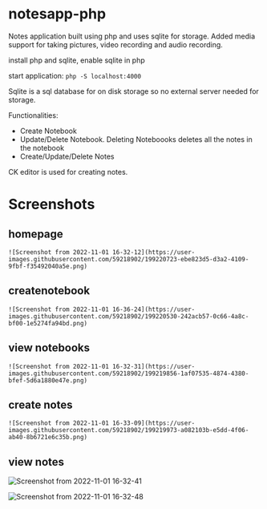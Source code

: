 # notesapp-php
Notes application built using php and uses sqlite for storage. Added media support for taking pictures, video recording and audio recording. 

install php and sqlite, enable sqlite in php

start application: 
<code>php -S localhost:4000</code>

Sqlite is a sql database for on disk storage so no external server needed for storage.

Functionalities:
<ul>
<li> Create Notebook </li>
<li> Update/Delete Notebook. Deleting Noteboooks deletes all the notes in the notebook </li>
<li> Create/Update/Delete Notes </li>
</ul>

CK editor is used for creating notes.


# Screenshots
  
  ## homepage
  
  
    ![Screenshot from 2022-11-01 16-32-12](https://user-images.githubusercontent.com/59218902/199220723-ebe823d5-d3a2-4109-9fbf-f35492040a5e.png)

  
  ## createnotebook 
    
    ![Screenshot from 2022-11-01 16-36-24](https://user-images.githubusercontent.com/59218902/199220530-242acb57-0c66-4a8c-bf00-1e5274fa94bd.png)

  ## view notebooks
    ![Screenshot from 2022-11-01 16-32-31](https://user-images.githubusercontent.com/59218902/199219856-1af07535-4874-4380-bfef-5d6a1880e47e.png)

  ## create notes
    ![Screenshot from 2022-11-01 16-33-09](https://user-images.githubusercontent.com/59218902/199219973-a082103b-e5dd-4f06-ab40-8b6721e6c35b.png)


  ## view notes
  ![Screenshot from 2022-11-01 16-32-41](https://user-images.githubusercontent.com/59218902/199220173-84fb0bb7-1f80-4b21-8ce7-f3b8a4437833.png)

  
  ![Screenshot from 2022-11-01 16-32-48](https://user-images.githubusercontent.com/59218902/199220224-2fb80514-e6cb-49c1-bde4-86f35816f394.png)




    
